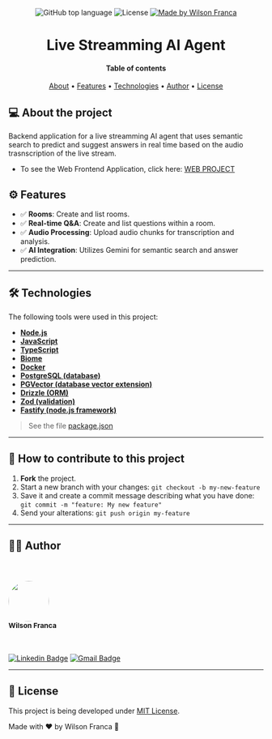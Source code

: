 <p align="center">
  <img alt="GitHub top language" src="https://img.shields.io/github/languages/top/wilsonfsouza/live-stream-agent">

   <img alt="License" src="https://img.shields.io/badge/license-MIT-%23F26C6C">

  <a href="https://www.linkedin.com/in/wilsonfsouza/">
    <img alt="Made by Wilson Franca" src="https://img.shields.io/badge/made%20by-Wilson%20Franca-%230AA186">
  </a>
</p>

<h1 align="center">
  Live Streamming AI Agent
</h1>

<h4 align="center">
  Table of contents
</h4>

<p align="center">
 <a href="#-about-the-project">About</a> •
 <a href="#-features">Features</a> • 
 <a href="#-technologies">Technologies</a> •
 <a href="#-author">Author</a> •
 <a href="#user-content--license">License</a>
</p>

## 💻 About the project

Backend application for a live streamming AI agent that uses semantic search to predict and suggest answers in real time based on the audio trasnscription of the live stream.

- To see the Web Frontend Application, click here: [WEB PROJECT](https://github.com/wilsonfsouza/live-q-and-a)

## ⚙️ Features

- ✅ **Rooms**: Create and list rooms.
- ✅ **Real-time Q&A**: Create and list questions within a room.
- ✅ **Audio Processing**: Upload audio chunks for transcription and analysis.
- ✅ **AI Integration**: Utilizes Gemini for semantic search and answer prediction.

---

## 🛠 Technologies

The following tools were used in this project:

- **[Node.js](https://nodejs.org/en)**
- **[JavaScript](https://www.javascript.com/)**
- **[TypeScript](https://www.typescriptlang.org/)**
- **[Biome](https://biomejs.dev/)**
- **[Docker](https://www.docker.com/)**
- **[PostgreSQL (database)](https://www.postgresql.org/)**
- **[PGVector (database vector extension)](https://github.com/pgvector/pgvector)**
- **[Drizzle (ORM)](https://orm.drizzle.team/)**
- **[Zod (validation)](https://zod.dev/)**
- **[Fastify (node.js framework)](https://fastify.dev/)**

> See the file [package.json](https://github.com/wilsonfsouza/live-stream-agent/blob/main/package.json)

---

## 💪 How to contribute to this project

1. **Fork** the project.
2. Start a new branch with your changes: `git checkout -b my-new-feature`
3. Save it and create a commit message describing what you have done: `git commit -m "feature: My new feature"`
4. Send your alterations: `git push origin my-feature`

---

## 👨‍💻 Author

<br/>
<h3>
 <img style="border-radius: 50%; margin-right: 20px; width: 80px;" src="https://avatars0.githubusercontent.com/u/21347383?s=460&u=fdb399c92e369762d45d6495cbd2e87eef9e4d65&v=4" width="100px;" alt=""/>
 <br />
 <sub>Wilson Franca</sub></h3>
 <br />

[![Linkedin Badge](https://img.shields.io/badge/-Wilson-blue?style=flat-square&logo=Linkedin&logoColor=white&link=https://www.linkedin.com/in/wilsonfsouza/)](https://www.linkedin.com/in/wilsonfsouza/)
[![Gmail Badge](https://img.shields.io/badge/-wilson.franca.92@gmail.com-c14438?style=flat-square&logo=Gmail&logoColor=white&link=mailto:wilson.franca.92@gmail.com)](mailto:wilson.franca.92@gmail.com)

---

## 📝 License

This project is being developed under [MIT License](./LICENSE).

Made with ❤️ by Wilson Franca 👋
